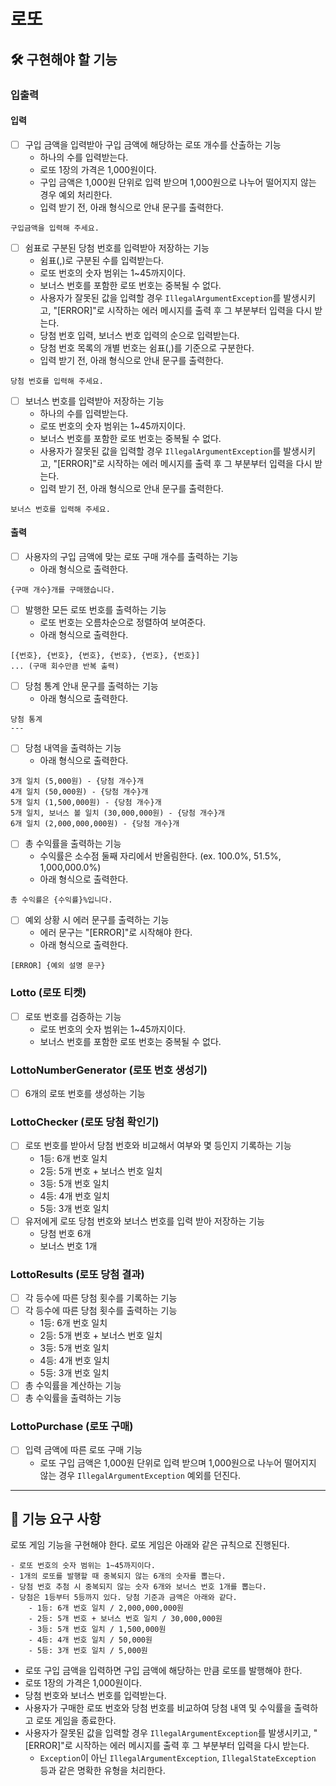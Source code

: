 # 로또

## 🛠 구현해야 할 기능

### 입출력

#### 입력

- [ ] 구입 금액을 입력받아 구입 금액에 해당하는 로또 개수를 산출하는 기능
  - 하나의 수를 입력받는다.
  - 로또 1장의 가격은 1,000원이다.
  - 구입 금액은 1,000원 단위로 입력 받으며 1,000원으로 나누어 떨어지지 않는 경우 예외 처리한다.
  - 입력 받기 전, 아래 형식으로 안내 문구를 출력한다.
```
구입금액을 입력해 주세요.
```
- [ ] 쉼표로 구분된 당첨 번호를 입력받아 저장하는 기능
  - 쉼표(,)로 구분된 수를 입력받는다.
  - 로또 번호의 숫자 범위는 1~45까지이다.
  - 보너스 번호를 포함한 로또 번호는 중복될 수 없다.
  - 사용자가 잘못된 값을 입력할 경우 `IllegalArgumentException`를 발생시키고, "[ERROR]"로 시작하는 에러 메시지를 출력 후 그 부분부터 입력을 다시 받는다.
  - 당첨 번호 입력, 보너스 번호 입력의 순으로 입력받는다.
  - 당첨 번호 목록의 개별 번호는 쉼표(,)를 기준으로 구분한다.
  - 입력 받기 전, 아래 형식으로 안내 문구를 출력한다.
```
당첨 번호를 입력해 주세요.
```
- [ ] 보너스 번호를 입력받아 저장하는 기능
  - 하나의 수를 입력받는다.
  - 로또 번호의 숫자 범위는 1~45까지이다.
  - 보너스 번호를 포함한 로또 번호는 중복될 수 없다.
  - 사용자가 잘못된 값을 입력할 경우 `IllegalArgumentException`를 발생시키고, "[ERROR]"로 시작하는 에러 메시지를 출력 후 그 부분부터 입력을 다시 받는다.
  - 입력 받기 전, 아래 형식으로 안내 문구를 출력한다.
```
보너스 번호를 입력해 주세요.
```

#### 출력

- [ ] 사용자의 구입 금액에 맞는 로또 구매 개수를 출력하는 기능
  - 아래 형식으로 출력한다.
```
{구매 개수}개를 구매했습니다.
```
- [ ] 발행한 모든 로또 번호를 출력하는 기능
  - 로또 번호는 오름차순으로 정렬하여 보여준다.
  - 아래 형식으로 출력한다.
```
[{번호}, {번호}, {번호}, {번호}, {번호}, {번호}] 
... (구매 회수만큼 반복 출력)
```
- [ ] 당첨 통계 안내 문구를 출력하는 기능
  - 아래 형식으로 출력한다.
```
당첨 통계
---
```
- [ ] 당첨 내역을 출력하는 기능
  - 아래 형식으로 출력한다.
```
3개 일치 (5,000원) - {당첨 개수}개
4개 일치 (50,000원) - {당첨 개수}개
5개 일치 (1,500,000원) - {당첨 개수}개
5개 일치, 보너스 볼 일치 (30,000,000원) - {당첨 개수}개
6개 일치 (2,000,000,000원) - {당첨 개수}개
```
- [ ] 총 수익률을 출력하는 기능
  - 수익률은 소수점 둘째 자리에서 반올림한다. (ex. 100.0%, 51.5%, 1,000,000.0%)
  - 아래 형식으로 출력한다.
```
총 수익률은 {수익률}%입니다.
```
- [ ] 예외 상황 시 에러 문구를 출력하는 기능
  - 에러 문구는 "[ERROR]"로 시작해야 한다.
  - 아래 형식으로 출력한다.
```
[ERROR] {예외 설명 문구}
```

### Lotto (로또 티켓)
- [ ] 로또 번호를 검증하는 기능
  - 로또 번호의 숫자 범위는 1~45까지이다.
  - 보너스 번호를 포함한 로또 번호는 중복될 수 없다.

### LottoNumberGenerator (로또 번호 생성기)
- [ ] 6개의 로또 번호를 생성하는 기능

### LottoChecker (로또 당첨 확인기)
- [ ] 로또 번호를 받아서 당첨 번호와 비교해서 여부와 몇 등인지 기록하는 기능
  - 1등: 6개 번호 일치
  - 2등: 5개 번호 + 보너스 번호 일치
  - 3등: 5개 번호 일치
  - 4등: 4개 번호 일치
  - 5등: 3개 번호 일치
- [ ] 유저에게 로또 당첨 번호와 보너스 번호를 입력 받아 저장하는 기능
  - 당첨 번호 6개
  - 보너스 번호 1개

### LottoResults (로또 당첨 결과)
- [ ] 각 등수에 따른 당첨 횟수를 기록하는 기능
- [ ] 각 등수에 따른 당첨 횟수를 출력하는 기능
  - 1등: 6개 번호 일치
  - 2등: 5개 번호 + 보너스 번호 일치
  - 3등: 5개 번호 일치
  - 4등: 4개 번호 일치
  - 5등: 3개 번호 일치
- [ ] 총 수익률을 계산하는 기능
- [ ] 총 수익률을 출력하는 기능

### LottoPurchase (로또 구매)
- [ ] 입력 금액에 따른 로또 구매 기능
  - 로또 구입 금액은 1,000원 단위로 입력 받으며 1,000원으로 나누어 떨어지지 않는 경우 `IllegalArgumentException` 예외를 던진다.


---  


## 🚀 기능 요구 사항

로또 게임 기능을 구현해야 한다. 로또 게임은 아래와 같은 규칙으로 진행된다.

```  
- 로또 번호의 숫자 범위는 1~45까지이다.  
- 1개의 로또를 발행할 때 중복되지 않는 6개의 숫자를 뽑는다.  
- 당첨 번호 추첨 시 중복되지 않는 숫자 6개와 보너스 번호 1개를 뽑는다.  
- 당첨은 1등부터 5등까지 있다. 당첨 기준과 금액은 아래와 같다.  
    - 1등: 6개 번호 일치 / 2,000,000,000원  
    - 2등: 5개 번호 + 보너스 번호 일치 / 30,000,000원  
    - 3등: 5개 번호 일치 / 1,500,000원  
    - 4등: 4개 번호 일치 / 50,000원  
    - 5등: 3개 번호 일치 / 5,000원  
```  

- 로또 구입 금액을 입력하면 구입 금액에 해당하는 만큼 로또를 발행해야 한다.
- 로또 1장의 가격은 1,000원이다.
- 당첨 번호와 보너스 번호를 입력받는다.
- 사용자가 구매한 로또 번호와 당첨 번호를 비교하여 당첨 내역 및 수익률을 출력하고 로또 게임을 종료한다.
- 사용자가 잘못된 값을 입력할 경우 `IllegalArgumentException`를 발생시키고, "[ERROR]"로 시작하는 에러 메시지를 출력 후 그 부분부터 입력을 다시 받는다.
  - `Exception`이 아닌 `IllegalArgumentException`, `IllegalStateException` 등과 같은 명확한 유형을 처리한다.